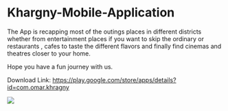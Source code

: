 # Khargny-Mobile-Application

The App is recapping most of the outings places in different districts whether from entertainment places if you want to skip the ordinary or restaurants , cafes to taste the different flavors and finally find cinemas and theatres closer to your home.


Hope you have a fun journey with us.

Download Link: https://play.google.com/store/apps/details?id=com.omar.khragny


![](images/App5.jpg)
